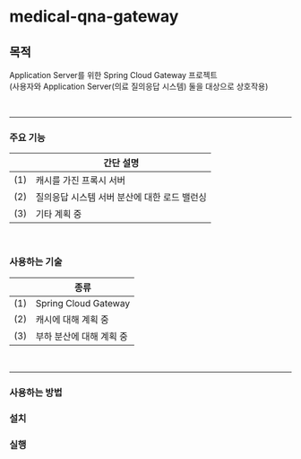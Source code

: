 # medical-qna-gateway

## 목적
Application Server를 위한 Spring Cloud Gateway 프로젝트
<br> (사용자와 Application Server(의료 질의응답 시스템) 둘을 대상으로 상호작용)

<br>

---


### 주요 기능
| |간단 설명|
| - | - |
|(1)|캐시를 가진 프록시 서버|
|(2)|질의응답 시스템 서버 분산에 대한 로드 밸런싱|
|(3)|기타 계획 중|

<br>

### 사용하는 기술
| |종류|
|-|-|
|(1)|Spring Cloud Gateway|
|(2)|캐시에 대해 계획 중|
|(3)|부하 분산에 대해 계획 중|

<br>


---

### 사용하는 방법

### 설치

### 실행
